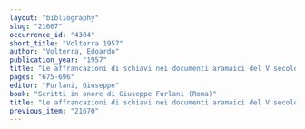 ```yaml
---
layout: "bibliography"
slug: "21667"
occurrence_id: "4304"
short_title: "Volterra 1957"
author: "Volterra, Edoardo"
publication_year: "1957"
title: "Le affrancazioni di schiavi nei documenti aramaici del V secolo a.C.,"
pages: "675-696"
editor: "Furlani, Giuseppe"
book: "Scritti in onore di Giuseppe Furlani (Roma)"
title: "Le affrancazioni di schiavi nei documenti aramaici del V secolo a.C.,"
previous_item: "21670"
---
```


